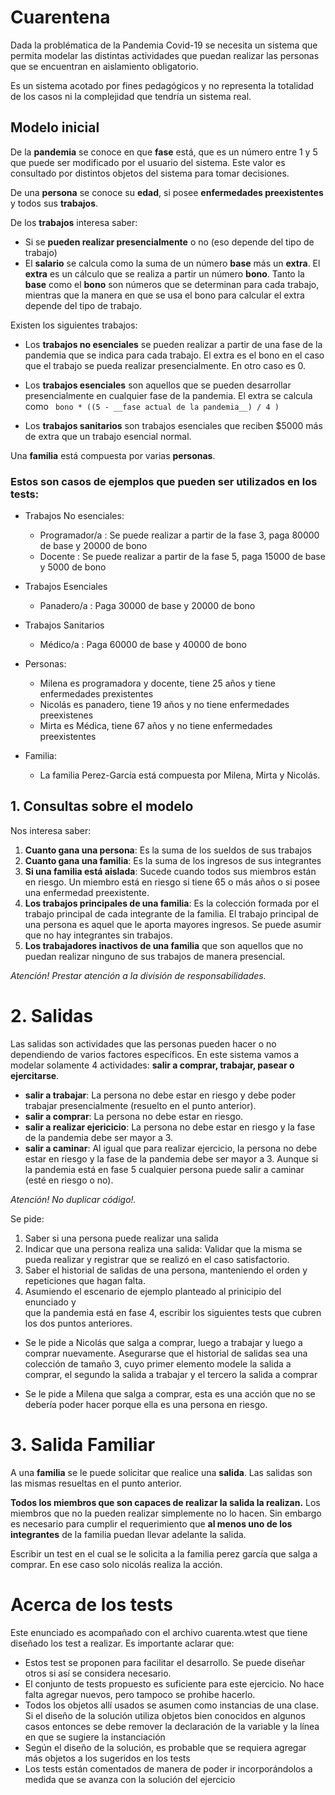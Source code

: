 # Cuarentena

Dada la problématica de la Pandemia Covid-19 se necesita un sistema que
permita modelar las distintas actividades que puedan realizar las personas
que se encuentran en aislamiento obligatorio.

Es un sistema acotado por fines pedagógicos y no representa
la totalidad de los casos ni la complejidad que tendría un sistema real.

## Modelo inicial

De la **pandemia** se conoce en que **fase** está, que es un número entre 1 y 5 
que puede ser modificado por el usuario del sistema. 
Este valor es consultado por distintos objetos del sistema para tomar decisiones.

De una **persona** se conoce su **edad**, si posee **enfermedades preexistentes** y todos sus **trabajos**.

De los **trabajos** interesa saber:
- Si se **pueden realizar presencialmente** o no (eso depende del tipo de trabajo) 
- El **salario** se calcula como la suma de un número **base** más un **extra**. 
El **extra** es un cálculo que se realiza a partir un número **bono**. 
Tanto la **base** como el **bono** son números que se determinan para cada trabajo, 
mientras que la manera en que se usa el bono para calcular el extra depende del tipo de trabajo.


Existen los siguientes trabajos: 
- Los **trabajos no esenciales** se pueden realizar a partir de una fase de la pandemia 
que se indica para cada trabajo.
El extra es el bono en el caso que el trabajo se pueda realizar presencialmente. En otro caso
es 0.

- Los **trabajos esenciales** son aquellos que se pueden desarrollar presencialmente 
en cualquier fase de la pandemia. 
El extra se calcula como ` bono * ((5 - __fase actual de la pandemia__) / 4 )` 

- Los **trabajos sanitarios** son trabajos esenciales que reciben $5000 más de extra 
  que un trabajo esencial normal.

Una **familia** está compuesta por varias **personas**. 

### Estos son casos de ejemplos que pueden ser utilizados en los tests:

- Trabajos No esenciales:
    - Programador/a : Se puede realizar a partir de la fase 3, paga 80000 de base y 20000 de bono   
    - Docente : Se puede realizar a partir de la fase 5, paga 15000 de base y 5000 de bono
- Trabajos Esenciales
    - Panadero/a : Paga 30000 de base y 20000 de bono
- Trabajos Sanitarios
    - Médico/a : Paga 60000 de base y  40000 de bono

- Personas:
    - Milena es programadora y docente, tiene 25 años y tiene enfermedades prexistentes
    - Nicolás es panadero, tiene 19 años y no tiene enfermedades preexistenes
    - Mirta es Médica, tiene 67 años y no tiene enfermedades preexistentes   

- Familia:
    - La familia Perez-García está compuesta por Milena, Mirta y Nicolás.
 
## 1. Consultas sobre el modelo
Nos interesa saber:

1. **Cuanto gana una persona**: Es la suma de los sueldos de sus trabajos
2. **Cuanto gana una familia**: Es la suma de los ingresos de sus integrantes
3. **Si una familia está aislada**: Sucede cuando todos sus miembros están en riesgo. 
Un miembro está en riesgo si tiene 65 o más años o si posee una enfermedad preexistente.
4. **Los trabajos principales de una familia**: Es la colección formada por el trabajo principal 
de cada integrante de la familia. El trabajo principal de una persona es aquel que le aporta 
mayores ingresos. Se puede asumir que no hay integrantes sin trabajos. 
5. **Los trabajadores inactivos de una familia** que son aquellos que no puedan realizar ninguno 
de sus trabajos de manera presencial.

_Atención! Prestar atención a la división de responsabilidades._  

# 2. Salidas

Las salidas son actividades que las personas pueden hacer o no dependiendo de varios factores específicos.
En este sistema vamos a modelar solamente 4 actividades: __salir a comprar, trabajar, pasear o ejercitarse__.

- **salir a trabajar**: La persona no debe estar en riesgo y debe poder trabajar presencialmente (resuelto en el punto anterior).
- **salir a comprar**: La persona no debe estar en riesgo.
- **salir a realizar ejericicio**: La persona no debe estar en riesgo y la fase de la pandemia debe ser mayor a 3.
- **salir a caminar**: Al igual que para realizar ejercicio, la persona no debe estar en riesgo y la fase de la pandemia debe ser mayor a 3. 
Aunque si la pandemia está en fase 5 cualquier persona puede salir a caminar (esté en riesgo o no). 

_Atención! No duplicar código!._

Se pide:

1. Saber si una persona puede realizar una salida
2. Indicar que una persona realiza una salida: Validar que la misma se pueda realizar
y registrar que se realizó en el caso satisfactorio.
3. Saber el historial de salidas de una persona, manteniendo el orden y repeticiones que hagan falta.
4. Asumiendo el escenario de ejemplo planteado al prinicipio del enunciado y  
que la pandemia está en fase 4, escribir los siguientes tests que cubren los dos puntos anteriores.

- Se le pide a Nicolás que salga a comprar, luego a trabajar y luego a comprar nuevamente. 
Asegurarse que el historial de salidas sea una colección de tamaño 3, 
cuyo primer elemento modele la salida a comprar, el segundo la salida a trabajar 
y el tercero la salida a comprar     

- Se le pide a Milena que salga a comprar, esta es una acción que no se 
debería poder hacer porque ella es una persona en riesgo.  


# 3. Salida Familiar

A una **familia** se le puede solicitar que realice una **salida**. Las salidas son las mismas 
resueltas en el punto anterior.

**Todos los miembros que son capaces de realizar la salida la realizan.** Los miembros que no
la pueden realizar simplemente no lo hacen. Sin embargo es necesario para cumplir 
el requerimiento que **al menos uno de los integrantes** de la familia puedan llevar 
adelante la salida. 

Escribir un test en el cual se le solicita a la familia perez garcía que salga a comprar.
En ese caso solo nicolás realiza la acción.  

# Acerca de los tests
Este enunciado es acompañado con el archivo cuarenta.wtest que tiene diseñado los test a realizar.
Es importante aclarar que:
- Estos test se proponen para facilitar el desarrollo. Se puede diseñar otros si así se considera necesario.
- El conjunto de tests propuesto es suficiente para este ejercicio. No hace falta agregar nuevos, pero tampoco se prohibe hacerlo.
- Todos los objetos allí usados se asumen como instancias de una clase. Si el diseño de la solución utiliza
objetos bien conocidos en algunos casos entonces se debe remover la declaración de la variable
 y la línea en que se sugiere la instanciación
- Según el diseño de la solución, es probable que se requiera agregar más objetos a los sugeridos en los tests
- Los tests están comentados de manera de poder ir incorporándolos a medida que se avanza 
con la solución del ejercicio



